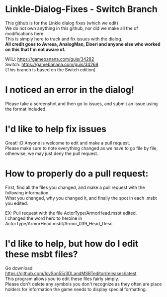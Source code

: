 # Linkle-Dialog-Fixes - Switch Branch
This github is for the Linkle dialog fixes (which we edit)<br>
We do not own anything in this github, nor did we make all the of modifications here.<br>
This is simply here to track and fix issues with the dialog.<br>
**All credit goes to Avresa, AnalogMan, Eloeri and anyone else who worked on this that I'm not aware of.**<br>

WiiU: https://gamebanana.com/guis/34282<br>
Switch: https://gamebanana.com/guis/34268<br>
(This branch is based on the Switch edition)<br>

# I noticed an error in the dialog!
Please take a screenshot and then go to issues, and submit an issue using the format included.<br>

# I'd like to help fix issues
Great! :D Anyone is welcome to edit and make a pull request.<br>
Please make sure to note everything changed as we have to go file by file, otherwise, we may just deny the pull request.<br>

# How to properly do a pull request:
First, find all the files you changed, and make a pull request with the following information.<br>
What you changed, why you changed it, and finally the spot in each .msbt you edited.<br>

EX: 
Pull request with the file ActorType/ArmorHead.msbt edited.<br>
I changed the word hero to heroine in ActorType/ArmorHead.msbt/Armor_039_Head_Desc<br>


# I'd like to help, but how do I edit these msbt files?
Go download https://github.com/IcySon55/3DLandMSBTeditor/releases/latest<br>
This program allows you to edit these files fairly simply.<br>
Please don't delete any symbols you don't recognize as they often are place holders for information the game needs to display special formatting.<br>
